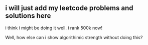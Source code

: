 ## i will just add my leetcode problems and solutions here

i think i might be doing it well. i rank 500k now!

Well, how else can i show algorithimic strength without doing this?
